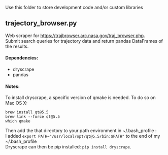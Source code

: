 Use this folder to store development code and/or custom libraries

## trajectory_browser.py
Web scraper for https://trajbrowser.arc.nasa.gov/traj_browser.php. <br>
Submit search queries for trajectory data and return pandas DataFrames of the results.
#### Dependencies:
* dryscrape
* pandas
#### Notes:
To install dryscrape, a specific version of qmake is needed.
To do so on Mac OS X:
```
brew install qt@5.5
brew link --force qt@5.5
which qmake
```
Then add the that directory to your path environment in ~/.bash_profile  : <br>
I added `export PATH="/usr/local/opt/qt@5.5/bin:$PATH"` to the end of my ~/.bash_profile <br>
Dryscrape can then be pip installed: `pip install dryscrape`.

